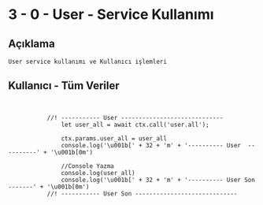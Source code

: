 
# 3 - 0 - User - Service Kullanımı

## Açıklama
 
 ```
User service kullanımı ve Kullanıcı işlemleri
 ```

## Kullanıcı - Tüm Veriler
 
 ```

  			   			
			//! ----------- User ----------------------------- 	
				let user_all = await ctx.call('user.all');
					
				ctx.params.user_all = user_all  
				console.log('\u001b[' + 32 + 'm' + '---------- User  ----------' + '\u001b[0m')  

				//Console Yazma
				console.log(user_all) 
				console.log('\u001b[' + 32 + 'm' + '---------- User Son -------' + '\u001b[0m')  
			//! ----------- User Son ----------------------------- 

 ```
